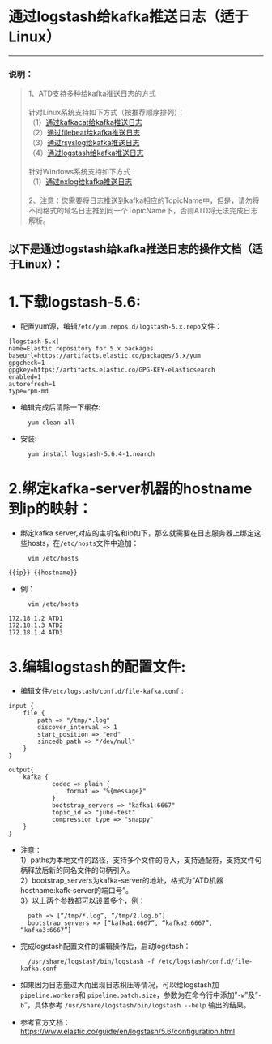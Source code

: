 ﻿# 通过logstash给kafka推送日志（适于Linux）

---
### 说明：
>  1、ATD支持多种给kafka推送日志的方式<br/>
> <br/>
> 针对Linux系统支持如下方式（按推荐顺序排列）：<br/>
> （1）[通过kafkacat给kafka推送日志][1]<br/>
> （2）[通过filebeat给kafka推送日志][2]<br/>
> （3）[通过rsyslog给kafka推送日志][3]<br/>
> （4）[通过logstash给kafka推送日志][4]<br/>
> <br/>
> 针对Windows系统支持如下方式：<br/>
> （1）[通过nxlog给kafka推送日志][5]<br/>
> <br/>
> 2、注意：您需要将日志推送到kafka相应的TopicName中，但是，请勿将不同格式的域名日志推到同一个TopicName下，否则ATD将无法完成日志解析。<br/>

## 以下是通过logstash给kafka推送日志的操作文档（适于Linux）：

# 1.下载logstash-5.6:

- 配置yum源，编辑`/etc/yum.repos.d/logstash-5.x.repo`文件：

```
[logstash-5.x]
name=Elastic repository for 5.x packages
baseurl=https://artifacts.elastic.co/packages/5.x/yum
gpgcheck=1
gpgkey=https://artifacts.elastic.co/GPG-KEY-elasticsearch
enabled=1
autorefresh=1
type=rpm-md
```

- 编辑完成后清除一下缓存:

        yum clean all
        
- 安装:

        yum install logstash-5.6.4-1.noarch

# 2.绑定kafka-server机器的hostname到ip的映射：
- 绑定kafka server,对应的主机名和ip如下，那么就需要在日志服务器上绑定这些hosts，在`/etc/hosts`文件中追加：

        vim /etc/hosts
```
{{ip}} {{hostname}}
```
- 例： 

        vim /etc/hosts
```
172.18.1.2 ATD1
172.18.1.3 ATD2
172.18.1.4 ATD3
```

# 3.编辑logstash的配置文件:
- 编辑文件`/etc/logstash/conf.d/file-kafka.conf` :

```
input {
    file {
        path => "/tmp/*.log"
        discover_interval => 1
        start_position => "end"
        sincedb_path => "/dev/null"
    }
}

output{
    kafka {
            codec => plain {
                format => "%{message}"
            }
            bootstrap_servers => "kafka1:6667"
            topic_id => "juhe-test"
            compression_type => "snappy"
    }
}
```

- 注意：<br/>
1）paths为本地文件的路径，支持多个文件的导入，支持通配符，支持文件句柄释放后新的同名文件的句柄引入。<br/>
2）bootstrap_servers为kafka-server的地址，格式为”ATD机器hostname:kafk-server的端口号”。<br/>
3）以上两个参数都可以设置多个，例：<br/>

        path => [“/tmp/*.log”, ”/tmp/2.log.b”]
        bootstrap_servers => [“kafka1:6667”, “kafka2:6667”, “kafka3:6667”]

- 完成logstash配置文件的编辑操作后，启动logstash：

        /usr/share/logstash/bin/logstash -f /etc/logstash/conf.d/file-kafka.conf

- 如果因为日志量过大而出现日志积压等情况，可以给logstash加`pipeline.workers`和 `pipeline.batch.size`，参数为在命令行中添加”`-w`”及”`-b`”，具体参考 `/usr/share/logstash/bin/logstash --help` 输出的结果。





- 参考官方文档：
https://www.elastic.co/guide/en/logstash/5.6/configuration.html



  [1]: https://github.com/yunjuhe/atd/blob/master/%E9%80%9A%E8%BF%87kafkacat%E7%BB%99kafka%E6%8E%A8%E9%80%81%E6%97%A5%E5%BF%97%EF%BC%88%E9%80%82%E4%BA%8ELinux%EF%BC%89.md
  [2]: https://github.com/yunjuhe/atd/blob/master/%E9%80%9A%E8%BF%87filebeat%E7%BB%99kafka%E6%8E%A8%E9%80%81%E6%97%A5%E5%BF%97%EF%BC%88%E9%80%82%E4%BA%8ELinux%EF%BC%89.md
  [3]: https://github.com/yunjuhe/atd/blob/master/%E9%80%9A%E8%BF%87rsyslog%E7%BB%99kafka%E6%8E%A8%E9%80%81%E6%97%A5%E5%BF%97%EF%BC%88%E9%80%82%E4%BA%8ELinux%EF%BC%89.md
  [4]: https://github.com/yunjuhe/atd/blob/master/%E9%80%9A%E8%BF%87logstash%E7%BB%99kafka%E6%8E%A8%E9%80%81%E6%97%A5%E5%BF%97%EF%BC%88%E9%80%82%E4%BA%8ELinux%EF%BC%89.md
  [5]: https://github.com/yunjuhe/atd/blob/master/%E9%80%9A%E8%BF%87nxlog%E7%BB%99kafka%E6%8E%A8%E9%80%81%E6%97%A5%E5%BF%97%EF%BC%88%E9%80%82%E4%BA%8EWindows%EF%BC%89.md

